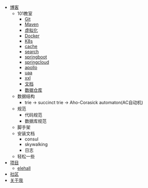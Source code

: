 * [博客](docs/blog/index.md)
    * 101教室
        * [Git](docs/blog/classroom101/git.md)
        * [Maven](docs/blog/classroom101/maven.md)
        * [虚拟化](docs/blog/classroom101/virtualization.md)
        * [Docker](docs/blog/classroom101/docker.md)
        * [K8s](docs/blog/classroom101/k8s.md)
        * [cache](docs/blog/classroom101/cache.md)
        * [search](docs/blog/classroom101/elastic-search.md)
        * [springboot](docs/blog/classroom101/springboot.md)
        * [springcloud](docs/blog/classroom101/springcloud.md)
        * [apollo](docs/blog/classroom101/apollo.md)
        * [uaa](docs/blog/classroom101/uaa.md)
        * [xxl](docs/blog/classroom101/xxl.md)
        * [文档](docs/blog/classroom101/docguide.md)
        * [数据仓库](docs/blog/classroom101/datawarehouse.md)
    * 数据结构
        * trie -> succinct trie -> Aho-Corasick automaton(AC自动机)
    * 规范
        * 代码规范
        * 数据库规范
    * 脚手架
    * 安装文档
        * consul
        * skywalking
        * 日志
    * 轻松一些
* [项目](docs/project/index.md)
    * [elehall](docs/project/elehall.md)
* [社区](docs/community/community.md)
* [关于我](docs/about/about.md)